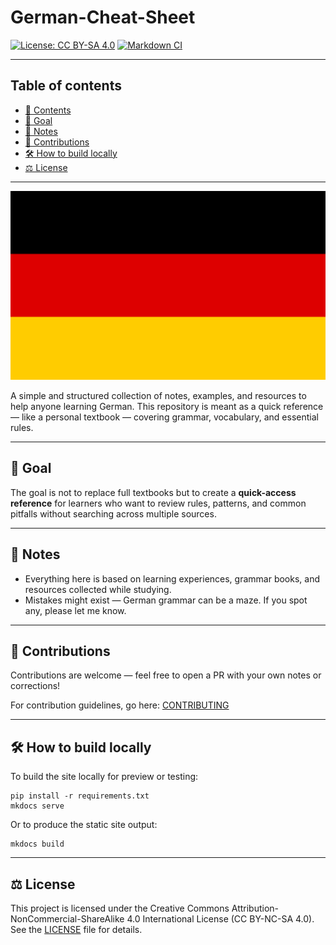 # German-Cheat-Sheet

[![License: CC BY-SA 4.0](https://img.shields.io/badge/License-CC%20BY--SA%204.0-lightgrey.svg)](https://github.com/Tsimpliarakis/German-Cheat-Sheet/?tab=License-1-ov-file#readme)
[![Markdown CI](https://github.com/tsimpliarakis/german-cheat-sheet/actions/workflows/markdown-ci.yml/badge.svg)](https://github.com/tsimpliarakis/german-cheat-sheet/actions/workflows/markdown-ci.yml)

---

## Table of contents

- [📖 Contents](#table-of-contents)
- [🚀 Goal](#-goal)
- [📌 Notes](#-notes)
- [🤝 Contributions](#-contributions)
- [🛠 How to build locally](#-how-to-build-locally)
- [⚖ License](#-license)

---

![German flag](/docs/assets/images/flag-full.svg)

A simple and structured collection of notes, examples, and resources to help anyone learning German.
This repository is meant as a quick reference — like a personal textbook — covering grammar, vocabulary, and essential rules.

---

## 🚀 Goal

The goal is not to replace full textbooks but to create a **quick-access reference** for learners who want to review rules, patterns, and common pitfalls without searching across multiple sources.

---

## 📌 Notes

- Everything here is based on learning experiences, grammar books, and resources collected while studying.
- Mistakes might exist — German grammar can be a maze. If you spot any, please let me know.

---

## 🤝 Contributions

Contributions are welcome — feel free to open a PR with your own notes or corrections!

For contribution guidelines, go here:
[CONTRIBUTING](https://github.com/Tsimpliarakis/German-Cheat-Sheet?tab=contributing-ov-file#readme)

---

## 🛠 How to build locally

To build the site locally for preview or testing:

```
pip install -r requirements.txt
mkdocs serve
```

Or to produce the static site output:

```
mkdocs build
```

---

## ⚖ License
This project is licensed under the Creative Commons Attribution-NonCommercial-ShareAlike 4.0 International License (CC BY-NC-SA 4.0).  
See the [LICENSE](https://github.com/Tsimpliarakis/German-Cheat-Sheet/?tab=License-1-ov-file#readme) file for details.

